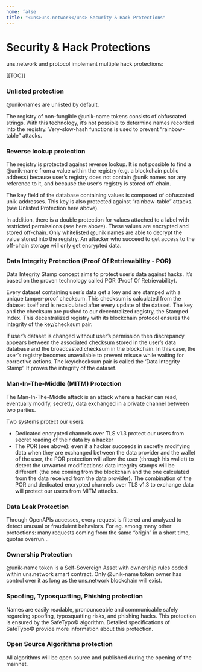 ```yaml
---
home: false
title: "<uns>uns.network</uns> Security & Hack Protections"
---
```


# Security & Hack Protections

<uns>uns.network</uns> and protocol implement multiple hack protections:

[[TOC]]

### Unlisted protection

@unik-names are unlisted by default.

The registry of non-fungible @unik-name tokens consists of obfuscated strings. With this technology, it’s not possible to determine names recorded into the registry. Very-slow-hash functions is used to prevent “rainbow-table” attacks.

### Reverse lookup protection

The registry is protected against reverse lookup. It is not possible to find a @unik-name from a value within the registry (e.g. a blockchain public address) because user’s registry does not contain @unik names nor any reference to it, and because the user’s registry is stored off-chain. 

The key field of the database containing values is composed of obfuscated unik-addresses. This key is also protected against “rainbow-table” attacks. (see Unlisted Protection here above).

In addition, there is a double protection for values attached to a label with restricted permissions (see here above). These values are encrypted and stored off-chain. Only whitelisted @unik names are able to decrypt the value stored into the registry. An attacker who succeed to get access to the off-chain storage will only get encrypted data. 

### Data Integrity Protection (Proof Of Retrievability - POR)

Data Integrity Stamp concept aims to protect user’s data against hacks. It’s based on the proven technology called POR (Proof Of Retrievability).

Every dataset containing user’s data get a key and are stamped with a unique tamper-proof checksum. This checksum is calculated from the dataset itself and is recalculated after every update of the dataset. The key and the checksum are pushed to our decentralized registry, the Stamped Index. This decentralized registry with its blockchain protocol ensures the integrity of the key/checksum pair. 

If user’s dataset is changed without user’s permission then discrepancy appears between the associated checksum stored in the user’s data database and the broadcasted checksum in the blockchain. In this case, the user’s registry becomes unavailable to prevent misuse while waiting for corrective actions.
The key/checksum pair is called the ‘Data Integrity Stamp’. It proves the integrity of the dataset. 

### Man-In-The-Middle (MITM) Protection

The Man-In-The-Middle attack is an attack where a hacker can read, eventually modify, secretly, data exchanged in a private channel between two parties.

Two systems protect our users:
- Dedicated encrypted channels over TLS v1.3 protect our users from secret reading of their data by a hacker
- The POR (see above): even if a hacker succeeds in secretly modifying data when they are exchanged between the data provider and the wallet of the user, the POR protection will allow the user (through his wallet) to detect the unwanted modifications: data integrity stamps will be different! (the one coming from the blockchain and the one calculated from the data received from the data provider). The combination of the POR and dedicated encrypted channels over TLS v1.3 to exchange data will protect our users from MITM attacks.

### Data Leak Protection

Through OpenAPIs accesses, every request is filtered and analyzed to detect unusual or fraudulent behaviors. For eg. among many other protections: many requests coming from the same “origin” in a short time, quotas overrun...

### Ownership Protection

@unik-name token is a Self-Sovereign Asset with ownership rules coded within <uns>uns.network</uns> smart contract. Only @unik-name token owner has control over it as long as the <uns>uns.network</uns> blockchain will exist.

### Spoofing, Typosquatting, Phishing protection

Names are easily readable, pronounceable and communicable safely regarding spoofing, typosquatting risks, and phishing hacks. This protection is ensured by the SafeTypo© algorithm. Detailed specifications of SafeTypo© provide more information about this protection.

### Open Source Algorithms protection

All algorithms will be open source and published during the opening of the mainnet.

